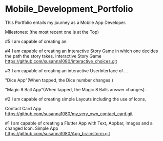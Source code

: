 # Mobile_Development_Portfolio
This Portfolio entails my journey as a Mobile App Developer. 

Milestones: (the most recent one is at the Top)

#5 I am capable of creating an  


#4 I am capable of creating an Interactive Story Game in which one decides the path the story takes.
   Interactive Story Game 
   https://github.com/susanna1080/interactive_choices.git

#3 I am capable of creating an interactive UserInterface of ...

  "Dice App"(When tapped, the Dice number changes.)

  "Magic 8 Ball App"(When tapped, the Magic 8 Balls answer changes)
.

#2 I am capable of creating simple Layouts including the use of Icons, 
   
   Contact Card App
   https://github.com/susanna1080/my_very_own_contact_card.git
  

#1 I am capable of creating a Flutter App with Text, Appbar, Images and a changed Icon.
   Simple App https://github.com/susanna1080/App_brainstorm.git

